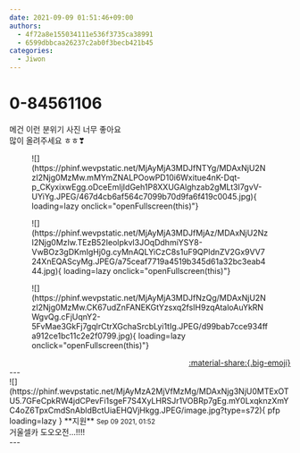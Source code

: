 ```yaml
---
date: 2021-09-09 01:51:46+09:00
authors:
  - 4f72a8e155034111e536f3735ca38991
  - 6599dbbcaa26237c2ab0f3becb421b45
categories:
  - Jiwon
---
```


# 0-84561106

<div class="post-container" markdown="1">
<div class="content-container md-sidebar__scrollwrap" markdown="1">

메건 이런 분위기 사진 너무 좋아요<br>많이 올려주세요 ㅎㅎ❣
<figure markdown="1">
![](https://phinf.wevpstatic.net/MjAyMjA3MDJfNTYg/MDAxNjU2NzI2Njg0MzMw.mMYmZNALPOowPD10i6Wxitue4nK-Dqt-p_CKyxixwEgg.oDceEmIjIdGeh1P8XXUGAlghzab2gMLt3I7gvV-UYiYg.JPEG/467d4cb6af564c7099b70d9fa6f419c0045.jpg){ loading=lazy onclick="openFullscreen(this)"}
</figure>

<figure markdown="1">
![](https://phinf.wevpstatic.net/MjAyMjA3MDJfMjAz/MDAxNjU2NzI2Njg0MzIw.TEzB52Ieolpkvl3JOqDdhmiYSY8-VwBOz3gDKmIgHj0g.cyMnAQLYiCzC8s1uF9QPldnZV2Gx9VV724XnEQAScyMg.JPEG/a75ceaf7719a4519b345d61a32bc3eab444.jpg){ loading=lazy onclick="openFullscreen(this)"}
</figure>

<figure markdown="1">
![](https://phinf.wevpstatic.net/MjAyMjA3MDJfNzQg/MDAxNjU2NzI2Njg0MzMw.CK67udZnFANEKGtYzsxq2fsIH9zqAtaloAuYkRNWgvQg.cFjUqnY2-5FvMae3GkFj7gqlrCtrXGchaSrcbLyi1tIg.JPEG/d99bab7cce934ffa912ce1bc11c2e2f0799.jpg){ loading=lazy onclick="openFullscreen(this)"}
</figure>


</div>
</div>

<div style="text-align: right;" markdown="1">
<a href="https://weverse.io/fromis9/fanpost/0-84561106" style="text-align: right;">:material-share:{.big-emoji}</a>
</div>
---

<div class="comments-container md-sidebar__scrollwrap" markdown="1">
<div class="comment" markdown="1">
<div class='id-container' markdown="1">
![](https://phinf.wevpstatic.net/MjAyMzA2MjVfMzMg/MDAxNjg3NjU0MTExOTU5.7GFeCpkRW4jdCPevFi1sgeF7S4XyLHRSJr1VOBRp7gEg.mY0LxqknzXmYC4oZ6TpxCmdSnAbldBctUiaEHQVjHkgg.JPEG/image.jpg?type=s72){ pfp loading=lazy }
**<span class="artist">지원</span>** <small>Sep 09 2021, 01:52</small><br>
</div>
<div class='comment-body' markdown="1">
거울셀카 도오오전...!!!!
</div>
</div>
</div>
---
